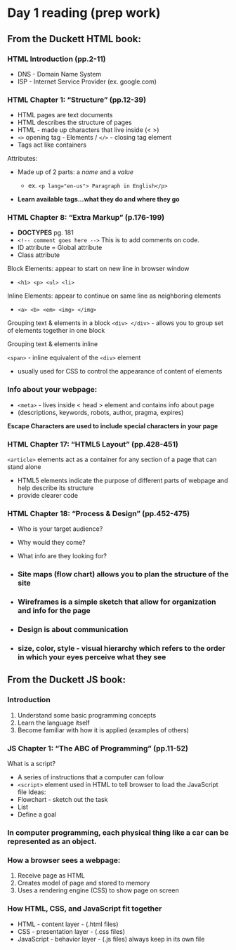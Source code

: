 # Day 1 reading (prep work)

## From the Duckett HTML book:

### HTML Introduction (pp.2-11) 

+ DNS - Domain Name System
+ ISP - Internet Service Provider (ex. google.com)

### HTML Chapter 1: “Structure” (pp.12-39)

+ HTML pages are text documents
+ HTML describes the structure of pages
+ HTML - made up characters that live inside (< >)
+ `<>` opening tag - Elements / `</>` - closing tag element 
+ Tags act like containers

Attributes:
+ Made up of 2 parts: a *name* and a *value*

    + ex. `<p lang="en-us"> Paragraph in English</p>`

+ **Learn available tags...what they do and where they go**

### HTML Chapter 8: “Extra Markup” (p.176-199)

+ **DOCTYPES** pg. 181
+ `<!-- comment goes here -->` This is to add comments on code.
+ ID attribute = Global attribute
+ Class attribute

Block Elements: appear to start on new line in browser window

 + `<h1> <p> <ul> <li>` 

Inline Elements: appear to continue on same line as neighboring elements

+ `<a> <b> <em> <img> </img>` 

Grouping text & elements in a block
`<div> </div>` - allows you to group set of elements together in one block

Grouping text & elements inline 

`<span>` - inline equivalent of the `<div>` element

+ usually used for CSS to control the appearance of content of elements

### Info about your webpage: 

+ `<meta>` - lives inside < head > element and contains info about page
+ (descriptions, keywords, robots, author, pragma, expires)

**Escape Characters are used to include special characters in your page**

### HTML Chapter 17: “HTML5 Layout” (pp.428-451)

`<article>` elements act as a container for any section of a page that can stand alone

+ HTML5 elements indicate the purpose of different parts of webpage and help describe its structure
+ provide clearer code


### HTML Chapter 18: “Process & Design” (pp.452-475)

+ Who is your target audience?
+ Why would they come?
+ What info are they looking for?


+ ### Site maps (flow chart) allows you to plan the structure of the site
+ ### Wireframes is a simple sketch that allow for organization and info for the page
+ ### Design is about communication
+ ### size, color, style - visual hierarchy which refers to the order in which your eyes perceive what they see


## From the Duckett JS book:

### Introduction 

1. Understand some basic programming concepts
2. Learn the language itself
3. Become familiar with how it is applied (examples of others)

### JS Chapter 1: “The ABC of Programming” (pp.11-52)

What is a script?
+ A series of instructions that a computer can follow
+ `<script>` element used in HTML to tell browser to load the JavaScript file
Ideas:
+ Flowchart - sketch out the task
+ List
+ Define a goal

### In computer programming, each physical thing like a car can be represented as an object. 

### How a browser sees a webpage:

1. Receive page as HTML
2. Creates model of page and stored to memory
3. Uses a rendering engine (CSS) to show page on screen

### How HTML, CSS, and JavaScript fit together
+ HTML - content layer - (.html files)
+ CSS - presentation layer - (.css files)
+ JavaScript - behavior layer - (.js files) always keep in its own file

